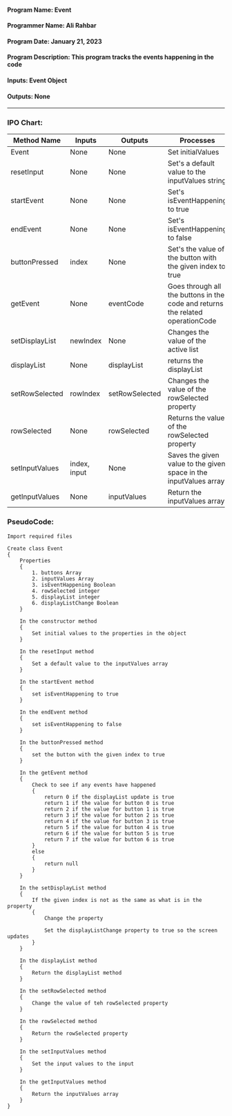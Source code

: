 #### Program Name: Event
#### Programmer Name: Ali Rahbar
#### Program Date: January 21, 2023
#### Program Description: This program tracks the events happening in the code
#### Inputs: Event Object
#### Outputs: None

---

### IPO Chart:


| **Method Name** | **Inputs**   | **Outputs**    | **Processes**                                                                  |
|-----------------|--------------|----------------|--------------------------------------------------------------------------------|
| Event           | None         | None           | Set initialValues                                                              |
| resetInput      | None         | None           | Set's a default value to the inputValues string                                |
| startEvent      | None         | None           | Set's isEventHappening to true                                                 |
| endEvent        | None         | None           | Set's isEventHappening to false                                                |
| buttonPressed   | index        | None           | Set's the value of the button with the given index to true                     |
| getEvent        | None         | eventCode      | Goes through all the buttons in the code and returns the related operationCode |
| setDisplayList  | newIndex     | None           | Changes the value of the active list                                           |
| displayList     | None         | displayList    | returns the displayList                                                        |
| setRowSelected  | rowIndex     | setRowSelected | Changes the value of the rowSelected property                                  |
| rowSelected     | None         | rowSelected    | Returns the value of the rowSelected property                                  |
| setInputValues  | index, input | None           | Saves the given value to the given space in the inputValues array              |
| getInputValues  | None         | inputValues    | Return the inputValues array                                                   |

### PseudoCode:

```text
Import required files

Create class Event
{
    Properties
    {
        1. buttons Array
        2. inputValues Array
        3. isEventHappening Boolean
        4. rowSelected integer
        5. displayList integer
        6. displayListChange Boolean
    }
    
    In the constructor method
    {
        Set initial values to the properties in the object
    }
    
    In the resetInput method
    {
        Set a default value to the inputValues array
    }
    
    In the startEvent method
    {
        set isEventHappening to true
    }
    
    In the endEvent method
    {
        set isEventHappening to false
    }
    
    In the buttonPressed method
    {
        set the button with the given index to true
    }
    
    In the getEvent method
    {
        Check to see if any events have happened
        {
            return 0 if the displayList update is true
            return 1 if the value for button 0 is true     
            return 2 if the value for button 1 is true  
            return 3 if the value for button 2 is true  
            return 4 if the value for button 3 is true  
            return 5 if the value for button 4 is true  
            return 6 if the value for button 5 is true  
            return 7 if the value for button 6 is true     
        }
        else
        {
            return null
        }
    }
    
    In the setDisplayList method
    {
        If the given index is not as the same as what is in the property
        {
            Change the property
            
            Set the displayListChange property to true so the screen updates
        }
    }
    
    In the displayList method
    {
        Return the displayList method
    }
    
    In the setRowSelected method
    {
        Change the value of teh rowSelected property
    }
    
    In the rowSelected method
    {
        Return the rowSelected property
    }
    
    In the setInputValues method
    {
        Set the input values to the input
    }
    
    In the getInputValues method
    {
        Return the inputValues array
    }
}
```

